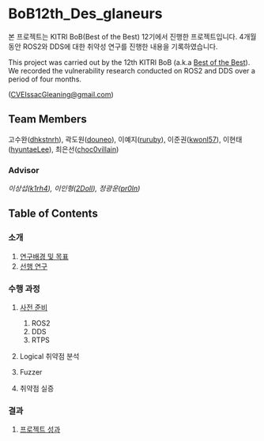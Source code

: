 # BoB12th_Des_glaneurs

본 프로젝트는 KITRI BoB(Best of the Best) 12기에서 진행한 프로젝트입니다.
4개월 동안 ROS2와 DDS에 대한 취약성 연구를 진행한 내용을 기록하였습니다.

This project was carried out by the 12th KITRI BoB (a.k.a [Best of the Best](https://www.kitribob.kr/)).
We recorded the vulnerability research conducted on ROS2 and DDS over a period of four months.

([CVEIssacGleaning@gmail.com](mailto:CVEIssacGleaning@gmail.com))


## Team Members

고수완([dhkstnrh](https://github.com/dhkstnrh)), 곽도원([douneo](https://github.com/douneo)), 이예지([ruruby](https://github.com/ruruby)), 이준권([kwonl57](https://github.com/kwonl57)), 이현태([hyuntaeLee](https://github.com/hyuntaeLee)), 최은선([choc0villain](https://github.com/choc0villain))


### Advisor
*이상섭([k1rh4](https://github.com/k1rh4)), 이인형([2Doll](https://github.com/2Doll)), 정광운([pr0ln](https://github.com/pr0ln))*



## Table of Contents

### 소개
1. [연구배경 및 목표](https://github.com/Desglaneurs/BoB_Des_glaneurs/blob/main/Introduction/Research%20background%20and%20goals.md)
2. [선행 연구](https://github.com/Desglaneurs/BoB_Des_glaneurs/blob/main/Introduction/Previous%20studies.md)


### 수행 과정
1. [사전 준비](https://github.com/Desglaneurs/BoB_Des_glaneurs/tree/main/performance%20process/pre-study)
   1. ROS2
   2. DDS
   3. RTPS
2. Logical 취약점 분석

3. Fuzzer

4. 취약점 실증

### 결과
1. [프로젝트 성과](https://)
